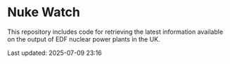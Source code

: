 # Nuke Watch

This repository includes code for retrieving the latest information available on the output of EDF nuclear power plants in the UK.

Last updated: 2025-07-09 23:16